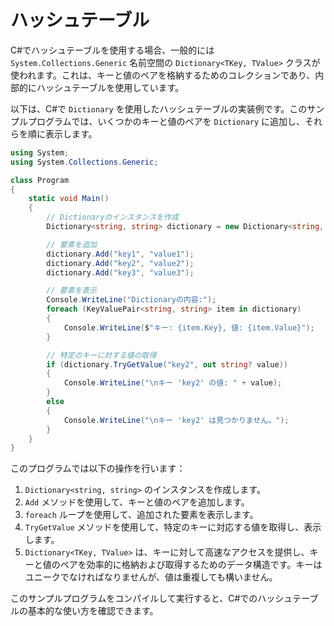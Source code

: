 # ハッシュテーブル

C#でハッシュテーブルを使用する場合、一般的には `System.Collections.Generic` 名前空間の `Dictionary<TKey, TValue>` クラスが使われます。これは、キーと値のペアを格納するためのコレクションであり、内部的にハッシュテーブルを使用しています。

以下は、C#で `Dictionary` を使用したハッシュテーブルの実装例です。このサンプルプログラムでは、いくつかのキーと値のペアを `Dictionary` に追加し、それらを順に表示します。

```csharp
using System;
using System.Collections.Generic;

class Program
{
	static void Main()
	{
		// Dictionaryのインスタンスを作成
		Dictionary<string, string> dictionary = new Dictionary<string, string>();

		// 要素を追加
		dictionary.Add("key1", "value1");
		dictionary.Add("key2", "value2");
		dictionary.Add("key3", "value3");

		// 要素を表示
		Console.WriteLine("Dictionaryの内容:");
		foreach (KeyValuePair<string, string> item in dictionary)
		{
			Console.WriteLine($"キー: {item.Key}, 値: {item.Value}");
		}

		// 特定のキーに対する値の取得
		if (dictionary.TryGetValue("key2", out string? value))
		{
			Console.WriteLine("\nキー 'key2' の値: " + value);
		}
		else
		{
			Console.WriteLine("\nキー 'key2' は見つかりません。");
		}
	}
}
```

このプログラムでは以下の操作を行います：

1. `Dictionary<string, string>` のインスタンスを作成します。
2. `Add` メソッドを使用して、キーと値のペアを追加します。
3. `foreach` ループを使用して、追加された要素を表示します。
4. `TryGetValue` メソッドを使用して、特定のキーに対応する値を取得し、表示します。
5. `Dictionary<TKey, TValue>` は、キーに対して高速なアクセスを提供し、キーと値のペアを効率的に格納および取得するためのデータ構造です。キーはユニークでなければなりませんが、値は重複しても構いません。

このサンプルプログラムをコンパイルして実行すると、C#でのハッシュテーブルの基本的な使い方を確認できます。
